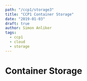 ```yaml
---
path: "/ccp1/storage3"
title: "CCP1 Container Storage"
date: "2019-01-03"
draft: true
author: Simon Anliker
tags:
  - ccp1
  - cloud
  - storage
---
```


<!-- CSTR3 -->

# Container Storage

